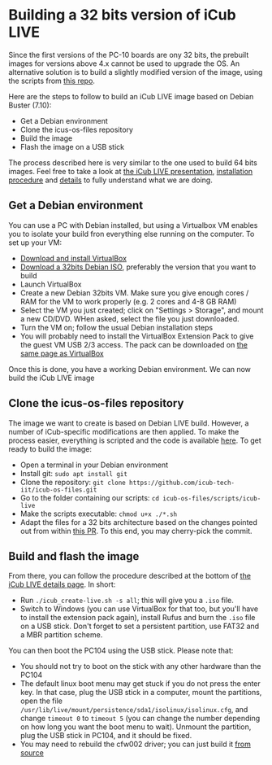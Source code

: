 # Building a 32 bits version of iCub LIVE

Since the first versions of the PC-10 boards are ony 32 bits, the prebuilt images for versions above 4.x cannot be used to upgrade the OS. An alternative solution is to build a slightly modified version of the image, using the scripts from [this repo](https://github.com/icub-tech-iit/icub-os-files).

Here are the steps to follow to build an iCub LIVE image based on Debian Buster (7.10):
- Get a Debian environment
- Clone the icus-os-files repository
- Build the image
- Flash the image on a USB stick

The process described here is very similar to the one used to build 64 bits images. Feel free to take a look at [the iCub LIVE presentation](./icub-live.md), [installation procedure](./the-icub-live-installation.md) and [details](./the-icub-live-details.md) to fully understand what we are doing.

## Get a Debian environment
You can use a PC with Debian installed, but using a Virtualbox VM enables you to isolate your build fron everything else running on the computer.
To set up your VM:

- [Download and install VirtualBox](https://www.oracle.com/virtualization/technologies/vm/downloads/virtualbox-downloads.html)
- [Download a 32bits Debian ISO](https://www.debian.org/distrib/index.html), preferably the version that you want to build
- Launch VirtualBox
- Create a new Debian 32bits VM. Make sure you give enough cores / RAM for the VM to work properly (e.g. 2 cores and 4-8 GB RAM)
- Select the VM you just created; click on "Settings > Storage", and mount a new CD/DVD. WHen asked, select the file you just downloaded.
- Turn the VM on; follow the usual Debian installation steps
- You will probably need to install the VirtualBox Extension Pack to give the guest VM USB 2/3 access. The pack can be downloaded on [the same page as VirtualBox](https://www.oracle.com/virtualization/technologies/vm/downloads/virtualbox-downloads.html)

Once this is done, you have a working Debian environment. We can now build the iCub LIVE image

## Clone the icus-os-files repository
The image we want to create is based on Debian LIVE build. However, a number of iCub-specific modifications are then applied. To make the process easier, everything is scripted and the code is available [here](https://github.com/icub-tech-iit/icub-os-files). To get ready to build the image:

- Open a terminal in your Debian environment
- Install git: `sudo apt install git`
- Clone the repository: `git clone https://github.com/icub-tech-iit/icub-os-files.git`
- Go to the folder containing our scripts: `cd icub-os-files/scripts/icub-live`
- Make the scripts executable: `chmod u+x ./*.sh`
- Adapt the files for a 32 bits architecture based on the changes pointed out from within [this PR](https://github.com/icub-tech-iit/icub-os-files/pull/4). To this end, you may cherry-pick the commit.

## Build and flash the image
From there, you can follow the procedure described at the bottom of [the iCub LIVE details page](./the-icub-live-details.md). In short:

- Run `./icub_create-live.sh -s all`; this will give you a `.iso` file.
- Switch to Windows (you can use VirtualBox for that too, but you'll have to install the extension pack again), install Rufus and burn the `.iso` file on a USB stick. Don't forget to set a persistent partition, use FAT32 and a MBR partition scheme.

You can then boot the PC104 using the USB stick. Please note that:

- You should not try to boot on the stick with any other hardware than the PC104
- The default linux boot menu may get stuck if you do not press the enter key. In that case, plug the USB stick in a computer, mount the partitions, open the file `/usr/lib/live/mount/persistence/sda1/isolinux/isolinux.cfg`, and change `timeout 0` to `timeout 5` (you can change the number depending on how long you want the boot menu to wait). Unmount the partition, plug the USB stick in PC104, and it should be fixed.
- You may need to rebuild the cfw002 driver; you can just build it [from source](https://github.com/robotology/cfw002)
